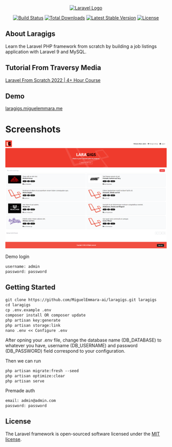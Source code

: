 <p align="center"><a href="https://laravel.com" target="_blank"><img src="https://raw.githubusercontent.com/laravel/art/master/logo-lockup/5%20SVG/2%20CMYK/1%20Full%20Color/laravel-logolockup-cmyk-red.svg" width="400" alt="Laravel Logo"></a></p>

<p align="center">
<a href="https://travis-ci.org/laravel/framework"><img src="https://travis-ci.org/laravel/framework.svg" alt="Build Status"></a>
<a href="https://packagist.org/packages/laravel/framework"><img src="https://img.shields.io/packagist/dt/laravel/framework" alt="Total Downloads"></a>
<a href="https://packagist.org/packages/laravel/framework"><img src="https://img.shields.io/packagist/v/laravel/framework" alt="Latest Stable Version"></a>
<a href="https://packagist.org/packages/laravel/framework"><img src="https://img.shields.io/packagist/l/laravel/framework" alt="License"></a>
</p>

## About Laragigs

Learn the Laravel PHP framework from scratch by building a job listings application with Laravel 9 and MySQL.

## Tutorial From Traversy Media

[Laravel From Scratch 2022 | 4+ Hour Course](https://www.youtube.com/watch?v=MYyJ4PuL4pY)

## Demo
[laragigs.miguelemmara.me](https://laragigs.miguelemmara.me/)

# Screenshots
![Screenshot 1](https://github.com/MiguelEmmara-ai/laragigs/blob/master/public/screenshots/screencapture-laragigs-2022-12-09-21_43_23.png)

Demo login
``` 
username: admin
password: password
```

## Getting Started
```shell
git clone https://github.com/MiguelEmmara-ai/laragigs.git laragigs
cd laragigs
cp .env.example .env
composer install OR composer update
php artisan key:generate
php artisan storage:link
nano .env << Configure .env
```
After opning your .env file, change the database name (DB_DATABASE) to whatever you have, username (DB_USERNAME) and password (DB_PASSWORD) field correspond to your configuration.

Then we can run
```shell
php artisan migrate:fresh --seed
php artisan optimize:clear
php artisan serve
```

Premade auth
```
email: admin@admin.com
password: password
```

## License

The Laravel framework is open-sourced software licensed under the [MIT license](https://opensource.org/licenses/MIT).

